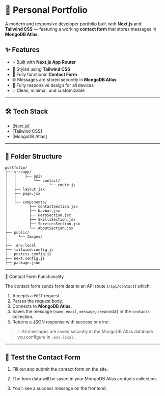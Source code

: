 # 💼 Personal Portfolio

A modern and responsive developer portfolio built with **Next.js** and **Tailwind CSS** — featuring a working **contact form** that stores messages in **MongoDB Atlas**.

## ✨ Features

- ⚡ Built with **Next.js App Router**
- 🎨 Styled using **Tailwind CSS**
- 📩 Fully functional **Contact Form**
- 🌐 Messages are stored securely in **MongoDB Atlas**
- 📱 Fully responsive design for all devices
- 💡 Clean, minimal, and customizable

---

## 🛠️ Tech Stack

- [Next.js]
- [Tailwind CSS]
- [MongoDB Atlas]

---

## 📂 Folder Structure

```
portfolio/
├── src/app/
│   |    ├── api/
│   |        └── contact/
│   |               └── route.js 
│   ├── layout.jsx             
│   ├── page.jsx             
│   |
|   └── components/
│          ├── ContactSection.jsx      
│          ├── Navbar.jsx     
│          ├── HeroSection.jsx        
│          ├── SkillsSection.jsx           
│          ├── ServicesSection.jsx           
│          └── AboutSection.jsx       
├── public/
│     └── Images/   
│
├── .env.local                 
├── tailwind.config.js  
├── postcss.config.js        
├── next.config.js           
├── package.json
```
    
----

📨 Contact Form Functionality

The contact form sends form data to an API route (`/api/contact`) which:

1. Accepts a `POST` request.
2. Parses the request body.
3. Connects to **MongoDB Atlas**.
4. Saves the message (`name`, `email`, `message`, `createdAt`) in the `contacts` collection.
5. Returns a JSON response with success or error.

> 💡 All messages are saved securely in the MongoDB Atlas database you configure in `.env.local`.

---

## 🧪 Test the Contact Form
1. Fill out and submit the contact form on the site.

2. The form data will be saved in your MongoDB Atlas contacts collection.

3. You’ll see a success message on the frontend.
